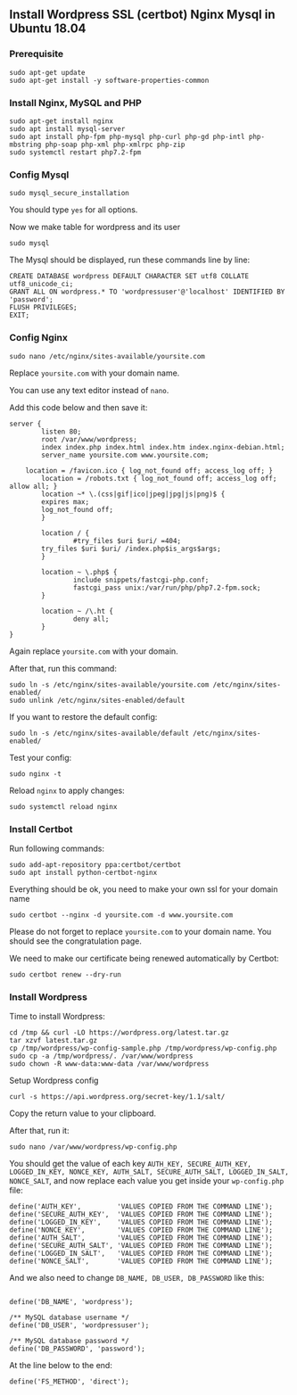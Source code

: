 ## Install Wordpress SSL (certbot) Nginx Mysql in Ubuntu 18.04

### Prerequisite

```
sudo apt-get update
sudo apt-get install -y software-properties-common
```

### Install Nginx, MySQL and PHP

```
sudo apt-get install nginx
sudo apt install mysql-server
sudo apt install php-fpm php-mysql php-curl php-gd php-intl php-mbstring php-soap php-xml php-xmlrpc php-zip
sudo systemctl restart php7.2-fpm
```

### Config Mysql

```
sudo mysql_secure_installation
```

You should type `yes` for all options.

Now we make table for wordpress and its user

```
sudo mysql
```
The Mysql should be displayed, run these commands line by line:

```
CREATE DATABASE wordpress DEFAULT CHARACTER SET utf8 COLLATE utf8_unicode_ci;
GRANT ALL ON wordpress.* TO 'wordpressuser'@'localhost' IDENTIFIED BY 'password';
FLUSH PRIVILEGES;
EXIT;
```

### Config Nginx

```
sudo nano /etc/nginx/sites-available/yoursite.com
```

Replace `yoursite.com` with your domain name.

You can use any text editor instead of `nano`.

Add this code below and then save it:

```
server {
        listen 80;
        root /var/www/wordpress;
        index index.php index.html index.htm index.nginx-debian.html;
        server_name yoursite.com www.yoursite.com;

	location = /favicon.ico { log_not_found off; access_log off; }
    	location = /robots.txt { log_not_found off; access_log off; allow all; }
    	location ~* \.(css|gif|ico|jpeg|jpg|js|png)$ {
        expires max;
        log_not_found off;
    	}

        location / {
                #try_files $uri $uri/ =404;
		try_files $uri $uri/ /index.php$is_args$args;
        }

        location ~ \.php$ {
                include snippets/fastcgi-php.conf;
                fastcgi_pass unix:/var/run/php/php7.2-fpm.sock;
        }

        location ~ /\.ht {
                deny all;
        }
}
```

Again replace `yoursite.com` with your domain.

After that, run this command:

```
sudo ln -s /etc/nginx/sites-available/yoursite.com /etc/nginx/sites-enabled/
sudo unlink /etc/nginx/sites-enabled/default
```

If you want to restore the default config:

```
sudo ln -s /etc/nginx/sites-available/default /etc/nginx/sites-enabled/
```

Test your config:

```
sudo nginx -t
```

Reload `nginx` to apply changes:

```
sudo systemctl reload nginx
```

### Install Certbot

Run following commands:

```
sudo add-apt-repository ppa:certbot/certbot
sudo apt install python-certbot-nginx
```

Everything should be ok, you need to make your own ssl for your domain name

```
sudo certbot --nginx -d yoursite.com -d www.yoursite.com
```

Please do not forget to replace `yoursite.com` to your domain name. You should see the congratulation page.

We need to make our certificate being renewed automatically by Certbot:

```
sudo certbot renew --dry-run
```

### Install Wordpress

Time to install Wordpress:

```
cd /tmp && curl -LO https://wordpress.org/latest.tar.gz
tar xzvf latest.tar.gz
cp /tmp/wordpress/wp-config-sample.php /tmp/wordpress/wp-config.php
sudo cp -a /tmp/wordpress/. /var/www/wordpress
sudo chown -R www-data:www-data /var/www/wordpress
```

Setup Wordpress config

```
curl -s https://api.wordpress.org/secret-key/1.1/salt/
```
Copy the return value to your clipboard.

After that, run it:

```
sudo nano /var/www/wordpress/wp-config.php
```

You should get the value of each key `AUTH_KEY, SECURE_AUTH_KEY, LOGGED_IN_KEY, NONCE_KEY, AUTH_SALT, SECURE_AUTH_SALT, LOGGED_IN_SALT, NONCE_SALT`, and now replace each value you get inside your `wp-config.php` file:

```
define('AUTH_KEY',         'VALUES COPIED FROM THE COMMAND LINE');
define('SECURE_AUTH_KEY',  'VALUES COPIED FROM THE COMMAND LINE');
define('LOGGED_IN_KEY',    'VALUES COPIED FROM THE COMMAND LINE');
define('NONCE_KEY',        'VALUES COPIED FROM THE COMMAND LINE');
define('AUTH_SALT',        'VALUES COPIED FROM THE COMMAND LINE');
define('SECURE_AUTH_SALT', 'VALUES COPIED FROM THE COMMAND LINE');
define('LOGGED_IN_SALT',   'VALUES COPIED FROM THE COMMAND LINE');
define('NONCE_SALT',       'VALUES COPIED FROM THE COMMAND LINE');
```

And we also need to change `DB_NAME, DB_USER, DB_PASSWORD` like this:

```

define('DB_NAME', 'wordpress');

/** MySQL database username */
define('DB_USER', 'wordpressuser');

/** MySQL database password */
define('DB_PASSWORD', 'password');
```

At the line below to the end:

```
define('FS_METHOD', 'direct');
```
